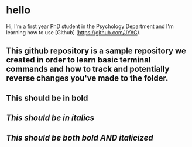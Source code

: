 # hello

Hi, I'm a first year PhD student in the Psychology Department and I'm learning how to use [Github] (https://github.com/JYAC). 

## This github repository is a sample repository we created in order to learn basic terminal commands and how to track and potentially reverse changes you've made to the folder.

## **This should be in bold**

## *This should be in italics*

## ***This should be both bold AND italicized***

